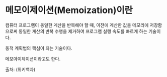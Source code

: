 메모이제이션(Memoization)이란
===

컴퓨터 프로그램이 동일한 계산을 반복해야 할 때, 이전에 계산한 값을 메모리에 저장함으로써 동일한 계산의 반복 수행을 제거하여 프로그램 실행 속도를 빠르게 하는 기술이다. 

동적 계획법의 핵심이 되는 기술이다. 

메모아이제이션이라고도 한다.

출처: (위키백과)
